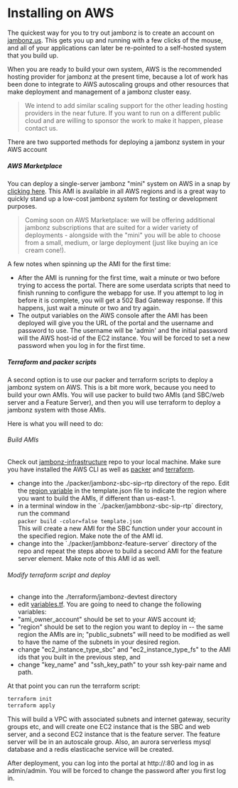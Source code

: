 # Installing on AWS

The quickest way for you to try out jambonz is to create an account on [jambonz.us](https://jambonz.us/register).  This gets you up and running with a few clicks of the mouse, and all of your applications can later be re-pointed to a self-hosted system that you build up.

When you are ready to build your own system, AWS is the recommended hosting provider for jambonz at the present time, because a lot of work has been done to integrate to AWS autoscaling groups and other resources that make deployment and management of a jambonz cluster easy.

> We intend to add similar scaling support for the other leading hosting providers in the near future.  If you want to run on a different public cloud and are willing to sponsor the work to make it happen, please contact us.

There are two supported methods for deploying a jambonz system in your AWS account

##### AWS Marketplace

You can deploy a single-server jambonz "mini" system on AWS in a snap by [clicking here](https://aws.amazon.com/marketplace/pp/prodview-55wp45fowbovo?).  This AMI is available in all AWS regions and is a great way to quickly stand up a low-cost jambonz system for testing or development purposes.

> Coming soon on AWS Marketplace: we will be offering additional jambonz subscriptions that are suited for a wider variety of deployments - alongside with the "mini" you will be able to choose from a small, medium, or large deployment (just like buying an ice cream cone!).

A few notes when spinning up the AMI for the first time:

<ul>
<li>After the AMI is running for the first time, wait a minute or two before trying to access the portal.  There are some userdata scripts that need to finish running to configure the webapp for use.  If you attempt to log in before it is complete, you will get a 502 Bad Gateway response.  If this happens, just wait a minute or two and try again.</li>
<li>The output variables on the AWS console after the AMI has been deployed will give you the URL of the portal and the username and password to use.  The username will be 'admin' and the initial password will the AWS host-id of the EC2 instance.  You will be forced to set a new password when you log in for the first time.</li>
</ul>

##### Terraform and packer scripts

A second option is to use our packer and terraform scripts to deploy a jambonz system on AWS.  This is a bit more work, because you need to build your own AMIs.  You will use packer to build two AMIs (and SBC/web server and a Feature Server), and then you will use terraform to deploy a jambonz system with those AMIs.

Here is what you will need to do:

###### Build AMIs

Check out [jambonz-infrastructure](https://github.com/jambonz/jambonz-infrastructure) repo to your local machine.  Make sure you have installed the AWS CLI as well as [packer](https://www.packer.io/) and [terraform](https://www.terraform.io/).

<ul>
<li>change into the ./packer/jambonz-sbc-sip-rtp directory of the repo.  Edit the <a href="https://github.com/jambonz/jambonz-infrastructure/blob/0692528616a7ddf3b4b113cc0f1362f4e47fcc36/packer/jambonz-sbc-sip-rtp/template.json#L3">region variable</a> in the template.json file to indicate the region where you want to build the AMIs, if different than us-east-1.</li>
<li>in a terminal window in the `./packer/jambbonz-sbc-sip-rtp` directory, run the command <br/><code>packer build -color=false template.json</code></br>This will create a new AMI for the SBC function under your account in the specified region.  Make note the of the AMI id.</li>
<li>change into the `./packer/jambbonz-feature-server` directory of the repo and repeat the steps above to build a second AMI for the feature server element.  Make note of this AMI id as well.</li>
</ul>

###### Modify terraform script and deploy

- change into the ./terraform/jambonz-devtest directory
- edit [variables.tf](https://github.com/jambonz/jambonz-infrastructure/blob/master/terraform/jambonz-devtest/variables.tf).  You are going to need to change the following variables: 
- "ami_owner_account" should be set to your AWS account id; 
- "region" should be set to the region you want to deploy in -- the same region the AMIs are in; "public_subnets" will need to be modified as well to have the name of the subnets in your desired region.
- change "ec2_instance_type_sbc" and "ec2_instance_type_fs" to the AMI ids that you built in the previous step, and 
- change "key_name" and "ssh_key_path" to your ssh key-pair name and path.

At that point you can run the terraform script:

```bash
terraform init
terraform apply
```
This will build a VPC with associated subnets and internet gateway, security groups etc, and will create one EC2 instance that is the SBC and web server, and a second EC2 instance that is the feature server.  The feature server will be in an autoscale group.  Also, an aurora serverless mysql database and a redis elasticache service will be created.

After deployment, you can log into the portal at http://<sbc-public-ip>:80 and log in as admin/admin.  You will be forced to change the password after you first log in.
